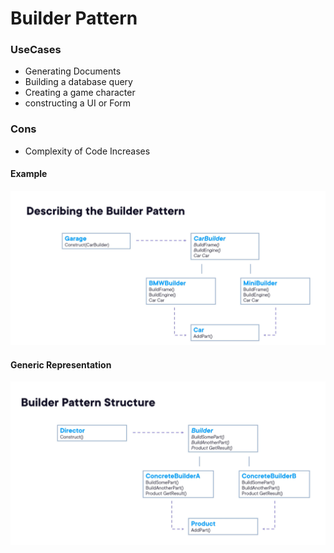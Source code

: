 
# Builder Pattern
### UseCases  
- Generating Documents
- Building a database query
- Creating a game character
- constructing a UI or Form 


### Cons
- Complexity of Code Increases
#### Example

![App Screenshot](images/BuilderPattern.png)



#### Generic Representation

![App Screenshot](images/BuilderPatternGeneric.png)